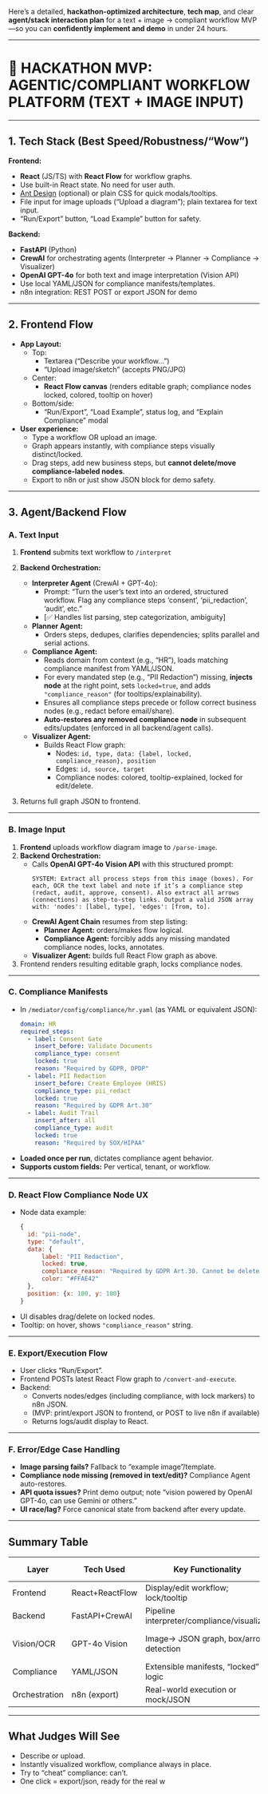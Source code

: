 Here’s a detailed, **hackathon-optimized architecture**, **tech map**, and clear **agent/stack interaction plan** for a text + image → compliant workflow MVP—so you can **confidently implement and demo** in under 24 hours.

***

# 🚀 HACKATHON MVP: AGENTIC/COMPLIANT WORKFLOW PLATFORM (TEXT + IMAGE INPUT)

***

## 1. **Tech Stack (Best Speed/Robustness/“Wow”)**

**Frontend:**
- **React** (JS/TS) with **React Flow** for workflow graphs.
- Use built-in React state. No need for user auth.
- [Ant Design](https://ant.design/) (optional) or plain CSS for quick modals/tooltips.
- File input for image uploads (“Upload a diagram”); plain textarea for text input.
- “Run/Export” button, “Load Example” button for safety.

**Backend:**
- **FastAPI** (Python)
- **CrewAI** for orchestrating agents (Interpreter → Planner → Compliance → Visualizer)
- **OpenAI GPT-4o** for both text and image interpretation (Vision API)
- Use local YAML/JSON for compliance manifests/templates.
- n8n integration: REST POST or export JSON for demo

***

## 2. **Frontend Flow**

- **App Layout:**  
  - Top:  
    - Textarea (“Describe your workflow...”)  
    - “Upload image/sketch” (accepts PNG/JPG)  
  - Center:  
    - **React Flow canvas** (renders editable graph; compliance nodes locked, colored, tooltip on hover)
  - Bottom/side:  
    - “Run/Export”, “Load Example”, status log, and “Explain Compliance” modal
- **User experience:**  
  - Type a workflow OR upload an image.
  - Graph appears instantly, with compliance steps visually distinct/locked.
  - Drag steps, add new business steps, but **cannot delete/move compliance-labeled nodes**.
  - Export to n8n or just show JSON block for demo safety.

***

## 3. **Agent/Backend Flow**

### **A. Text Input**
1. **Frontend** submits text workflow to `/interpret`
2. **Backend Orchestration:**
   - **Interpreter Agent** (CrewAI + GPT-4o):  
     - Prompt: “Turn the user’s text into an ordered, structured workflow. Flag any compliance steps ‘consent’, ‘pii_redaction’, ‘audit’, etc.”
     - [✅ Handles list parsing, step categorization, ambiguity]
   - **Planner Agent:**  
     - Orders steps, dedupes, clarifies dependencies; splits parallel and serial actions.
   - **Compliance Agent:**  
     - Reads domain from context (e.g., “HR”), loads matching compliance manifest from YAML/JSON.
     - For every mandated step (e.g., “PII Redaction”) missing, **injects node** at the right point, sets `locked=true`, and adds `"compliance_reason"` (for tooltips/explainability).
     - Ensures all compliance steps precede or follow correct business nodes (e.g., redact before email/share).
     - **Auto-restores any removed compliance node** in subsequent edits/updates (enforced in all backend/agent calls).
   - **Visualizer Agent:**  
     - Builds React Flow graph:  
       - Nodes: `id, type, data: {label, locked, compliance_reason}, position`
       - Edges: `id, source, target`
       - Compliance nodes: colored, tooltip-explained, locked for edit/delete.

3. Returns full graph JSON to frontend.

***

### **B. Image Input**
1. **Frontend** uploads workflow diagram image to `/parse-image`.
2. **Backend Orchestration:**
   - Calls **OpenAI GPT-4o Vision API** with this structured prompt:
     ```
     SYSTEM: Extract all process steps from this image (boxes). For each, OCR the text label and note if it’s a compliance step (redact, audit, approve, consent). Also extract all arrows (connections) as step-to-step links. Output a valid JSON array with: 'nodes': [label, type], 'edges': [from, to]. 
     ```
   - **CrewAI Agent Chain** resumes from step listing:
     - **Planner Agent:** orders/makes flow logical.
     - **Compliance Agent:** forcibly adds any missing mandated compliance nodes, locks, annotates.
   - **Visualizer Agent:** builds full React Flow graph as above.
3. Frontend renders resulting editable graph, locks compliance nodes.

***

### **C. Compliance Manifests**

- In `/mediator/config/compliance/hr.yaml` (as YAML or equivalent JSON):
  ```yaml
  domain: HR
  required_steps:
    - label: Consent Gate
      insert_before: Validate Documents
      compliance_type: consent
      locked: true
      reason: "Required by GDPR, DPDP"
    - label: PII Redaction
      insert_before: Create Employee (HRIS)
      compliance_type: pii_redact
      locked: true
      reason: "Required by GDPR Art.30"
    - label: Audit Trail
      insert_after: all
      compliance_type: audit
      locked: true
      reason: "Required by SOX/HIPAA"
  ```
- **Loaded once per run**, dictates compliance agent behavior.
- **Supports custom fields:** Per vertical, tenant, or workflow.

***

### **D. React Flow Compliance Node UX**

- Node data example:
  ```js
  {
    id: "pii-node",
    type: "default",
    data: {
        label: "PII Redaction",
        locked: true,
        compliance_reason: "Required by GDPR Art.30. Cannot be deleted.",
        color: "#FFAE42"
    },
    position: {x: 100, y: 100}
  }
  ```
- UI disables drag/delete on locked nodes.
- Tooltip: on hover, shows `"compliance_reason"` string.

***

### **E. Export/Execution Flow**

- User clicks “Run/Export”.
- Frontend POSTs latest React Flow graph to `/convert-and-execute`.
- Backend:
  - Converts nodes/edges (including compliance, with lock markers) to n8n JSON.
  - (MVP: print/export JSON to frontend, or POST to live n8n if available)
  - Returns logs/audit display to React.

***

### **F. Error/Edge Case Handling**

- **Image parsing fails?** Fallback to “example image”/template.
- **Compliance node missing (removed in text/edit)?** Compliance Agent auto-restores.
- **API quota issues?** Print demo output; note “vision powered by OpenAI GPT-4o, can use Gemini or others.”
- **UI race/lag?** Force canonical state from backend after every update.

***

## **Summary Table**

| Layer       | Tech Used      | Key Functionality                      | Rapid-Dev Advantage      |
|-------------|----------------|----------------------------------------|-------------------------|
| Frontend    | React+ReactFlow| Display/edit workflow; lock/tooltip    | Ready libs, fast setup  |
| Backend     | FastAPI+CrewAI | Pipeline interpreter/compliance/visualizer | Pythonic, glue code    |
| Vision/OCR  | GPT-4o Vision  | Image→ JSON graph, box/arrow detection | One endpoint, multimodal|
| Compliance  | YAML/JSON      | Extensible manifests, “locked” logic   | Config, not code        |
| Orchestration| n8n (export)  | Real-world execution or mock/JSON      | No infra lock-in        |

***

## **What Judges Will See**
- Describe or upload.
- Instantly visualized workflow, compliance always in place.
- Try to “cheat” compliance: can’t.
- One click = export/json, ready for the real w